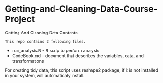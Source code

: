 # Getting-and-Cleaning-Data-Course-Project

Getting And Cleaning Data
	Contents
 
	This repo contains 2 following files.

  - run_analysis.R - R scrip to perform analysis
  - CodeBook.md - document that describes the variables, data, and transformations

For creating tidy data, this script uses reshape2 package, if it is not installed in your system, will automaticaly install.